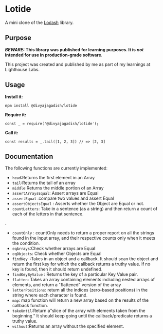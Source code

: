 # Lotide

A mini clone of the [Lodash](https://lodash.com) library.

## Purpose

**_BEWARE:_ This library was published for learning purposes. It is _not_ intended for use in production-grade software.**

This project was created and published by me as part of my learnings at Lighthouse Labs. 

## Usage

**Install it:**

`npm install @divyajagadish/lotide`

**Require it:**

`const _ = require('@divyajagadish/lotide');`

**Call it:**

`const results = _.tail([1, 2, 3]) // => [2, 3]`

## Documentation

The following functions are currently implemented:

*  `head`:Returns the first element in an Array
*  `tail`:Returns the tail of an array
*  `middle`:Returns the middle portion of an Array
*  `assertArraysEqual`: Assert arrays are Equal
*  `assertEqual` :compare two values and assert Equal
*  `assertObjectsEqual` : Asserts whether the Object are Equal or not.
* `countLetters`: Take in a sentence (as a string) and then return a count of each of the letters in that sentence.

.
* `countOnly` : countOnly needs to return a proper report on all the strings found in the input array, and their respective counts only when it meets the condition.
* `eqArrays`:Check whether arrays are Equal
* `eqObjects`: Check whether Objects are Equal
* `findKey `:Takes in an object and a callback. It should scan the object and return the first key for which the callback returns a truthy value. If no key is found, then it should return undefined.
* `findKeyByValue` : Returns the key of a particular Key Value pair.
* `flatten`: Takes an array containing elements including nested arrays of elements, and return a "flattened" version of the array
* `letterPositions`: return all the indices (zero-based positions) in the string where each character is found.
*  `map`: map function will return a new array based on the results of the callback function.
* `takeUntil`:Return a"slice of the array with elements taken from the beginning." It should keep going until the callback/predicate returns a truthy value.
* `without`:Returns an array without the specified element.

